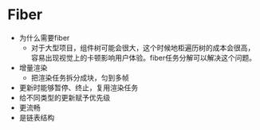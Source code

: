 # Fiber
- 为什么需要fiber
  - 对于大型项目，组件树可能会很大，这个时候地柜遍历树的成本会很高，容易出现视觉上的卡顿影响用户体验。fiber任务分解可以解决这个问题。
- 增量渲染
  - 把渲染任务拆分成块，匀到多帧
- 更新时能够暂停、终止，复用渲染任务
- 给不同类型的更新赋予优先级
- 更流畅
- 是链表结构